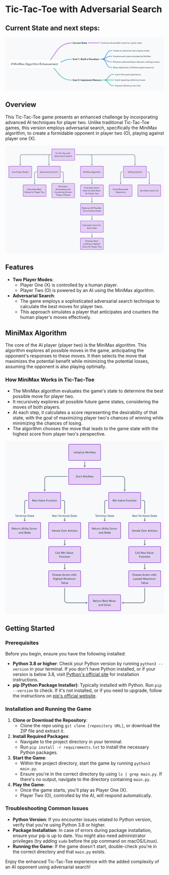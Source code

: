 # Tic-Tac-Toe with Adversarial Search

## Current State and next steps: 

![current state and next steps of the application](./images/current-state-and-next-steps.png)

## Overview
This Tic-Tac-Toe game presents an enhanced challenge by incorporating advanced AI techniques for player two. Unlike traditional Tic-Tac-Toe games, this version employs adversarial search, specifically the MiniMax algorithm, to create a formidable opponent in player two (O), playing against player one (X).

![key characteristics of this application](./images/key-characteristics.png)

## Features
- **Two Player Modes**: 
  - Player One (X) is controlled by a human player.
  - Player Two (O) is powered by an AI using the MiniMax algorithm.
- **Adversarial Search**: 
  - The game employs a sophisticated adversarial search technique to calculate the best moves for player two.
  - This approach simulates a player that anticipates and counters the human player's moves effectively.

## MiniMax Algorithm
The core of the AI player (player two) is the MiniMax algorithm. This algorithm explores all possible moves in the game, anticipating the opponent's responses to these moves. It then selects the move that maximizes the potential benefit while minimizing the potential losses, assuming the opponent is also playing optimally.

### How MiniMax Works in Tic-Tac-Toe
- The MiniMax algorithm evaluates the game's state to determine the best possible move for player two.
- It recursively explores all possible future game states, considering the moves of both players.
- At each step, it calculates a score representing the desirability of that state, with the goal of maximizing player two's chances of winning while minimizing the chances of losing.
- The algorithm chooses the move that leads to the game state with the highest score from player two's perspective.

![illustration of how the mini-max algorithm works](./images/mini-max-algorith-demo.png)

## Getting Started

### Prerequisites
Before you begin, ensure you have the following installed:
- **Python 3.8 or higher**: Check your Python version by running `python3 --version` in your terminal. If you don't have Python installed, or if your version is below 3.8, visit [Python's official site](https://www.python.org/downloads/) for installation instructions.
- **pip (Python Package Installer)**: Typically installed with Python. Run `pip --version` to check. If it's not installed, or if you need to upgrade, follow the instructions on [pip's official website](https://pip.pypa.io/en/stable/installing/).

### Installation and Running the Game
1. **Clone or Download the Repository**:
   - Clone the repo using `git clone [repository URL]`, or download the ZIP file and extract it.
2. **Install Required Packages**:
   - Navigate to the project directory in your terminal.
   - Run `pip install -r requirements.txt` to install the necessary Python packages.
3. **Start the Game**:
   - Within the project directory, start the game by running `python3 main.py`.
   - Ensure you're in the correct directory by using `ls | grep main.py`. If there's no output, navigate to the directory containing `main.py`.
4. **Play the Game**:
   - Once the game starts, you'll play as Player One (X).
   - Player Two (O), controlled by the AI, will respond automatically.

### Troubleshooting Common Issues
- **Python Version**: If you encounter issues related to Python version, verify that you're using Python 3.8 or higher.
- **Package Installation**: In case of errors during package installation, ensure your pip is up to date. You might also need administrator privileges (try adding `sudo` before the pip command on macOS/Linux).
- **Running the Game**: If the game doesn't start, double-check you're in the correct directory and that `main.py` exists.

Enjoy the enhanced Tic-Tac-Toe experience with the added complexity of an AI opponent using adversarial search!